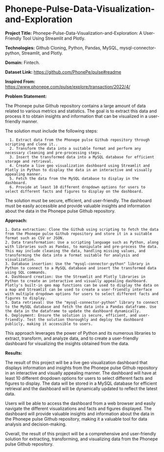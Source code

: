 #  Phonepe-Pulse-Data-Visualization-and-Exploration

**Project Title:** Phonepe-Pulse-Data-Visualization-and-Exploration: A User-Friendly Tool Using Streamlit and Plotly.

**Technologies:** Github Cloning, Python, Pandas, MySQL, mysql-connector-python, Streamlit, and Plotly.

**Domain:** Fintech.

**Dataset Link:** https://github.com/PhonePe/pulse#readme

**Inspired From:** https://www.phonepe.com/pulse/explore/transaction/2022/4/

**Problem Statement:** 

The Phonepe pulse Github repository contains a large amount of data related to
various metrics and statistics. The goal is to extract this data and process it to obtain
insights and information that can be visualized in a user-friendly manner.

The solution must include the following steps:

      1. Extract data from the Phonepe pulse Github repository through scripting and clone it..
      2. Transform the data into a suitable format and perform any necessary cleaning and pre-processing steps.
      3. Insert the transformed data into a MySQL database for efficient storage and retrieval.
      4. Create a live geo visualization dashboard using Streamlit and Plotly in Python to display the data in an interactive and visually appealing manner.
      5. Fetch the data from the MySQL database to display in the dashboard.
      6. Provide at least 10 different dropdown options for users to select different facts and figures to display on the dashboard.

The solution must be secure, efficient, and user-friendly. The dashboard must be
easily accessible and provide valuable insights and information about the data in the
Phonepe pulse Github repository.

**Approach:**

    1. Data extraction: Clone the Github using scripting to fetch the data from the Phonepe pulse Github repository and store it in a suitable format such as CSV or JSON.
    2. Data transformation: Use a scripting language such as Python, along with libraries such as Pandas, to manipulate and pre-process the data. This may include cleaning the data, handling missing values, and transforming the data into a format suitable for analysis and visualization.
    3. Database insertion: Use the "mysql-connector-python" library in Python to connect to a MySQL database and insert the transformed data using SQL commands.
    4. Dashboard creation: Use the Streamlit and Plotly libraries in Python to create an interactive and visually appealing dashboard. Plotly's built-in geo map functions can be used to display the data on a map and Streamlit can be used to create a user-friendly interface with multiple dropdown options for users to select different facts and figures to display.
    5. Data retrieval: Use the "mysql-connector-python" library to connect to the MySQL database and fetch the data into a Pandas dataframe. Use the data in the dataframe to update the dashboard dynamically.
    6. Deployment: Ensure the solution is secure, efficient, and user-friendly. Test the solution thoroughly and deploy the dashboard publicly, making it accessible to users.

This approach leverages the power of Python and its numerous libraries to extract,
transform, and analyze data, and to create a user-friendly dashboard for visualizing
the insights obtained from the data.

**Results:** 

The result of this project will be a live geo visualization dashboard that displays
information and insights from the Phonepe pulse Github repository in an interactive
and visually appealing manner. The dashboard will have at least 10 different
dropdown options for users to select different facts and figures to display. The data
will be stored in a MySQL database for efficient retrieval and the dashboard will be
dynamically updated to reflect the latest data.

Users will be able to access the dashboard from a web browser and easily navigate
the different visualizations and facts and figures displayed. The dashboard will
provide valuable insights and information about the data in the Phonepe pulse
Github repository, making it a valuable tool for data analysis and decision-making.

Overall, the result of this project will be a comprehensive and user-friendly solution
for extracting, transforming, and visualizing data from the Phonepe pulse Github
repository.
